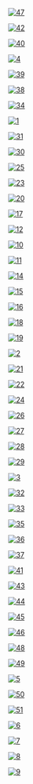 [![47](https://github.com/mamaj/cnn-featurevis-ece421/raw/master/student_results/anonymous/47.png)](https://github.com/mamaj/cnn-featurevis-ece421/raw/master/student_results/anonymous/47.png)
  
[![42](https://github.com/mamaj/cnn-featurevis-ece421/raw/master/student_results/anonymous/42.png)](https://github.com/mamaj/cnn-featurevis-ece421/raw/master/student_results/anonymous/42.png)

[![40](https://github.com/mamaj/cnn-featurevis-ece421/raw/master/student_results/anonymous/40.png)](https://github.com/mamaj/cnn-featurevis-ece421/raw/master/student_results/anonymous/40.png)

[![4](https://github.com/mamaj/cnn-featurevis-ece421/raw/master/student_results/anonymous/4.png)](https://github.com/mamaj/cnn-featurevis-ece421/raw/master/student_results/anonymous/4.png)

[![39](https://github.com/mamaj/cnn-featurevis-ece421/raw/master/student_results/anonymous/39.png)](https://github.com/mamaj/cnn-featurevis-ece421/raw/master/student_results/anonymous/39.png)

[![38](https://github.com/mamaj/cnn-featurevis-ece421/raw/master/student_results/anonymous/38.png)](https://github.com/mamaj/cnn-featurevis-ece421/raw/master/student_results/anonymous/38.png)

[![34](https://github.com/mamaj/cnn-featurevis-ece421/raw/master/student_results/anonymous/34.png)](https://github.com/mamaj/cnn-featurevis-ece421/raw/master/student_results/anonymous/34.png)

[![1](https://github.com/mamaj/cnn-featurevis-ece421/raw/master/student_results/anonymous/1.png)](https://github.com/mamaj/cnn-featurevis-ece421/raw/master/student_results/anonymous/1.png)

[![31](https://github.com/mamaj/cnn-featurevis-ece421/raw/master/student_results/anonymous/31.png)](https://github.com/mamaj/cnn-featurevis-ece421/raw/master/student_results/anonymous/31.png)

[![30](https://github.com/mamaj/cnn-featurevis-ece421/raw/master/student_results/anonymous/30.png)](https://github.com/mamaj/cnn-featurevis-ece421/raw/master/student_results/anonymous/30.png)

[![25](https://github.com/mamaj/cnn-featurevis-ece421/raw/master/student_results/anonymous/25.png)](https://github.com/mamaj/cnn-featurevis-ece421/raw/master/student_results/anonymous/25.png)

[![23](https://github.com/mamaj/cnn-featurevis-ece421/raw/master/student_results/anonymous/23.png)](https://github.com/mamaj/cnn-featurevis-ece421/raw/master/student_results/anonymous/23.png)

[![20](https://github.com/mamaj/cnn-featurevis-ece421/raw/master/student_results/anonymous/20.png)](https://github.com/mamaj/cnn-featurevis-ece421/raw/master/student_results/anonymous/20.png)

[![17](https://github.com/mamaj/cnn-featurevis-ece421/raw/master/student_results/anonymous/17.png)](https://github.com/mamaj/cnn-featurevis-ece421/raw/master/student_results/anonymous/17.png)

[![12](https://github.com/mamaj/cnn-featurevis-ece421/raw/master/student_results/anonymous/12.png)](https://github.com/mamaj/cnn-featurevis-ece421/raw/master/student_results/anonymous/12.png)

[![10](https://github.com/mamaj/cnn-featurevis-ece421/raw/master/student_results/anonymous/10.png)](https://github.com/mamaj/cnn-featurevis-ece421/raw/master/student_results/anonymous/10.png)

[![11](https://github.com/mamaj/cnn-featurevis-ece421/raw/master/student_results/anonymous/11.png)](https://github.com/mamaj/cnn-featurevis-ece421/raw/master/student_results/anonymous/11.png)

[![14](https://github.com/mamaj/cnn-featurevis-ece421/raw/master/student_results/anonymous/14.png)](https://github.com/mamaj/cnn-featurevis-ece421/raw/master/student_results/anonymous/14.png)

[![15](https://github.com/mamaj/cnn-featurevis-ece421/raw/master/student_results/anonymous/15.png)](https://github.com/mamaj/cnn-featurevis-ece421/raw/master/student_results/anonymous/15.png)

[![16](https://github.com/mamaj/cnn-featurevis-ece421/raw/master/student_results/anonymous/16.png)](https://github.com/mamaj/cnn-featurevis-ece421/raw/master/student_results/anonymous/16.png)

[![18](https://github.com/mamaj/cnn-featurevis-ece421/raw/master/student_results/anonymous/18.png)](https://github.com/mamaj/cnn-featurevis-ece421/raw/master/student_results/anonymous/18.png)

[![19](https://github.com/mamaj/cnn-featurevis-ece421/raw/master/student_results/anonymous/19.png)](https://github.com/mamaj/cnn-featurevis-ece421/raw/master/student_results/anonymous/19.png)

[![2](https://github.com/mamaj/cnn-featurevis-ece421/raw/master/student_results/anonymous/2.png)](https://github.com/mamaj/cnn-featurevis-ece421/raw/master/student_results/anonymous/2.png)

[![21](https://github.com/mamaj/cnn-featurevis-ece421/raw/master/student_results/anonymous/21.png)](https://github.com/mamaj/cnn-featurevis-ece421/raw/master/student_results/anonymous/21.png)

[![22](https://github.com/mamaj/cnn-featurevis-ece421/raw/master/student_results/anonymous/22.png)](https://github.com/mamaj/cnn-featurevis-ece421/raw/master/student_results/anonymous/22.png)

[![24](https://github.com/mamaj/cnn-featurevis-ece421/raw/master/student_results/anonymous/24.png)](https://github.com/mamaj/cnn-featurevis-ece421/raw/master/student_results/anonymous/24.png)

[![26](https://github.com/mamaj/cnn-featurevis-ece421/raw/master/student_results/anonymous/26.png)](https://github.com/mamaj/cnn-featurevis-ece421/raw/master/student_results/anonymous/26.png)

[![27](https://github.com/mamaj/cnn-featurevis-ece421/raw/master/student_results/anonymous/27.png)](https://github.com/mamaj/cnn-featurevis-ece421/raw/master/student_results/anonymous/27.png)

[![28](https://github.com/mamaj/cnn-featurevis-ece421/raw/master/student_results/anonymous/28.png)](https://github.com/mamaj/cnn-featurevis-ece421/raw/master/student_results/anonymous/28.png)

[![29](https://github.com/mamaj/cnn-featurevis-ece421/raw/master/student_results/anonymous/29.png)](https://github.com/mamaj/cnn-featurevis-ece421/raw/master/student_results/anonymous/29.png)

[![3](https://github.com/mamaj/cnn-featurevis-ece421/raw/master/student_results/anonymous/3.png)](https://github.com/mamaj/cnn-featurevis-ece421/raw/master/student_results/anonymous/3.png)

[![32](https://github.com/mamaj/cnn-featurevis-ece421/raw/master/student_results/anonymous/32.png)](https://github.com/mamaj/cnn-featurevis-ece421/raw/master/student_results/anonymous/32.png)

[![33](https://github.com/mamaj/cnn-featurevis-ece421/raw/master/student_results/anonymous/33.png)](https://github.com/mamaj/cnn-featurevis-ece421/raw/master/student_results/anonymous/33.png)

[![35](https://github.com/mamaj/cnn-featurevis-ece421/raw/master/student_results/anonymous/35.png)](https://github.com/mamaj/cnn-featurevis-ece421/raw/master/student_results/anonymous/35.png)

[![36](https://github.com/mamaj/cnn-featurevis-ece421/raw/master/student_results/anonymous/36.png)](https://github.com/mamaj/cnn-featurevis-ece421/raw/master/student_results/anonymous/36.png)

[![37](https://github.com/mamaj/cnn-featurevis-ece421/raw/master/student_results/anonymous/37.png)](https://github.com/mamaj/cnn-featurevis-ece421/raw/master/student_results/anonymous/37.png)

[![41](https://github.com/mamaj/cnn-featurevis-ece421/raw/master/student_results/anonymous/41.png)](https://github.com/mamaj/cnn-featurevis-ece421/raw/master/student_results/anonymous/41.png)

[![43](https://github.com/mamaj/cnn-featurevis-ece421/raw/master/student_results/anonymous/43.png)](https://github.com/mamaj/cnn-featurevis-ece421/raw/master/student_results/anonymous/43.png)

[![44](https://github.com/mamaj/cnn-featurevis-ece421/raw/master/student_results/anonymous/44.png)](https://github.com/mamaj/cnn-featurevis-ece421/raw/master/student_results/anonymous/44.png)

[![45](https://github.com/mamaj/cnn-featurevis-ece421/raw/master/student_results/anonymous/45.png)](https://github.com/mamaj/cnn-featurevis-ece421/raw/master/student_results/anonymous/45.png)

[![46](https://github.com/mamaj/cnn-featurevis-ece421/raw/master/student_results/anonymous/46.png)](https://github.com/mamaj/cnn-featurevis-ece421/raw/master/student_results/anonymous/46.png)

[![48](https://github.com/mamaj/cnn-featurevis-ece421/raw/master/student_results/anonymous/48.png)](https://github.com/mamaj/cnn-featurevis-ece421/raw/master/student_results/anonymous/48.png)

[![49](https://github.com/mamaj/cnn-featurevis-ece421/raw/master/student_results/anonymous/49.png)](https://github.com/mamaj/cnn-featurevis-ece421/raw/master/student_results/anonymous/49.png)

[![5](https://github.com/mamaj/cnn-featurevis-ece421/raw/master/student_results/anonymous/5.png)](https://github.com/mamaj/cnn-featurevis-ece421/raw/master/student_results/anonymous/5.png)

[![50](https://github.com/mamaj/cnn-featurevis-ece421/raw/master/student_results/anonymous/50.png)](https://github.com/mamaj/cnn-featurevis-ece421/raw/master/student_results/anonymous/50.png)

[![51](https://github.com/mamaj/cnn-featurevis-ece421/raw/master/student_results/anonymous/51.png)](https://github.com/mamaj/cnn-featurevis-ece421/raw/master/student_results/anonymous/51.png)

[![6](https://github.com/mamaj/cnn-featurevis-ece421/raw/master/student_results/anonymous/6.png)](https://github.com/mamaj/cnn-featurevis-ece421/raw/master/student_results/anonymous/6.png)

[![7](https://github.com/mamaj/cnn-featurevis-ece421/raw/master/student_results/anonymous/7.png)](https://github.com/mamaj/cnn-featurevis-ece421/raw/master/student_results/anonymous/7.png)

[![8](https://github.com/mamaj/cnn-featurevis-ece421/raw/master/student_results/anonymous/8.png)](https://github.com/mamaj/cnn-featurevis-ece421/raw/master/student_results/anonymous/8.png)

[![9](https://github.com/mamaj/cnn-featurevis-ece421/raw/master/student_results/anonymous/9.png)](https://github.com/mamaj/cnn-featurevis-ece421/raw/master/student_results/anonymous/9.png)

